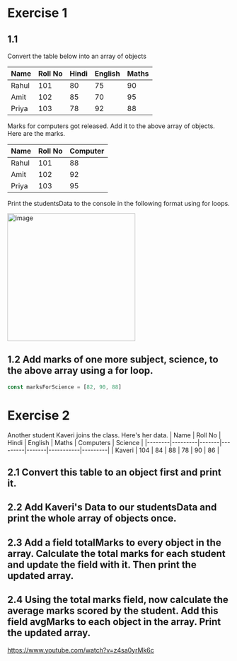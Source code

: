# Exercise 1

## 1.1

Convert the table below into an array of objects

| Name  | Roll No | Hindi | English | Maths |
|-------|---------|-------|---------|-------|
| Rahul | 101     | 80    | 75      | 90    |
| Amit  | 102     | 85    | 70      | 95    |
| Priya | 103     | 78    | 92      | 88    |

Marks for computers got released. Add it to the above array of objects. Here are the marks.

| Name  | Roll No | Computer |
|-------|---------|----------|
| Rahul | 101     | 88       |
| Amit  | 102     | 92       |
| Priya | 103     | 95       |

Print the studentsData to the console in the following format using for loops.

<img width="289" alt="image" src="https://github.com/user-attachments/assets/7360b212-81c1-4e51-b275-247c7ee96160">

## 1.2 Add marks of one more subject, science, to the above array using a for loop.

```js
const marksForScience = [82, 90, 88]
```

# Exercise 2

Another student Kaveri joins the class. Here's her data.
| Name   | Roll No | Hindi | English | Maths | Computers | Science |
|--------|---------|-------|---------|-------|-----------|---------|
| Kaveri | 104     | 84    | 88      | 78    | 90        | 86      |


## 2.1 Convert this table to an object first and print it.

## 2.2 Add Kaveri's Data to our studentsData and print the whole array of objects once.

## 2.3 Add a field totalMarks to every object in the array. Calculate the total marks for each student and update the field with it. Then print the updated array.

## 2.4 Using the total marks field, now calculate the average marks scored by the student. Add this field avgMarks to each object in the array. Print the updated array.

https://www.youtube.com/watch?v=z4sa0yrMk6c
